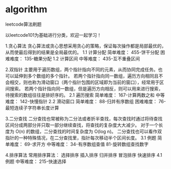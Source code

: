 # algorithm
leetcode算法刷题

以leetcode101为基础进行分类，欢迎一起学习！

1.贪心算法
  贪心算法或贪心思想采用贪心的策略，保证每次操作都是局部最优的，从而使最后得到的结果是全局最优的。
  1.1 计算分配
    简单难度：
      455-饼干分配
    困难难度：
      135-糖果分配
  1.2 计算区间
    中等难度：
      435-互不重叠区间
      
2.双指针
  主要用于遍历数组，两个指针指向不同的元素，从而协同完成任务。也可以延伸到多个数组的多个指针。
  若两个指针指向同一数组，遍历方向相同且不会相交，则也称为滑动窗口（两个指针包围的区域即为当前的窗口），经常用于区间搜索。
  若两个指针指向同一数组，但是遍历方向相反，则可以用来进行搜索，待搜索的数组往往是排好序的。
  2.1 遍历搜索
    简单难度：
      167-计算两数之和
    中等难度：
      142-快慢指针
  2.2 滑动窗口
    简单难度：
      88-归并有序数组
    困难难度：
      76-最短连续子字符串长度计算

3.二分查找
  二分查找也常被称为二分法或者折半查找，每次查找时通过将待查找区间分成两部分并只取一部分继续查找，将查找的复杂度大大减少。
  对于一个长度为 O(n) 的数组，二分查找的时间复杂度为 O(log n)。
  二分查找也可以看作双指针的一种特殊情况，在二分查找里，指针每次移动半个区间长度。
  3.1 例题
    简单难度：
      69-求开方
    中等难度：
      34-有序数组查值
      81-旋转数组查找数字
      
4.排序算法
  常用排序算法：
    选择排序
    插入排序
    归并排序
    冒泡排序
    快速排序
  4.1 例题
    中等难度：
      215-快速选择
       
